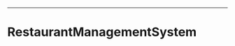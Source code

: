 --------------------------------------------------------------------------------------
# RestaurantManagementSystem
